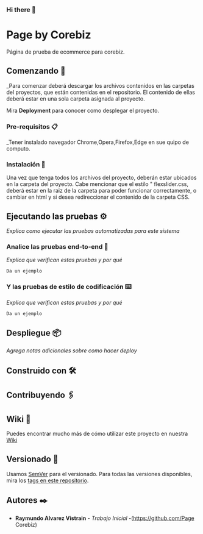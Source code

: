 ### Hi there 👋

# Page by Corebiz

Página de prueba de ecommerce para corebiz.

## Comenzando 🚀

_Para comenzar deberá descargar los archivos contenidos en las carpetas del proyectos, que están contenidas en el repositorio.
El contenido de ellas deberá estar en una sola carpeta asignada al proyecto.


Mira **Deployment** para conocer como desplegar el proyecto.


### Pre-requisitos 📋

_Tener instalado navegador Chrome,Opera,Firefox,Edge en sue quipo de computo.
 


### Instalación 🔧

Una vez que tenga todos los archivos del proyecto, deberán estar ubicados en la carpeta del proyecto.
Cabe mencionar que el estilo " flexslider.css, deberá estar en la raiz de la carpeta para poder funcionar correctamente, o cambiar en html y si desea redireccionar el contenido de la carpeta CSS.



## Ejecutando las pruebas ⚙️

_Explica como ejecutar las pruebas automatizadas para este sistema_

### Analice las pruebas end-to-end 🔩

_Explica que verifican estas pruebas y por qué_

```
Da un ejemplo
```

### Y las pruebas de estilo de codificación ⌨️

_Explica que verifican estas pruebas y por qué_

```
Da un ejemplo
```

## Despliegue 📦

_Agrega notas adicionales sobre como hacer deploy_

## Construido con 🛠️



## Contribuyendo 🖇️



## Wiki 📖

Puedes encontrar mucho más de cómo utilizar este proyecto en nuestra [Wiki](https://github.com/tu/proyecto/wiki)

## Versionado 📌

Usamos [SemVer](http://semver.org/) para el versionado. Para todas las versiones disponibles, mira los [tags en este repositorio](https://github.com/tu/proyecto/tags).

## Autores ✒️


* **Raymundo Alvarez Vistrain** - *Trabajo Inicial* -(https://github.com/Page Corebiz)
